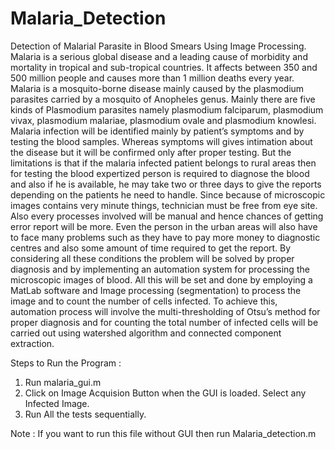 # Malaria_Detection
Detection of Malarial Parasite in Blood Smears Using Image Processing.
Malaria is a serious global disease and a leading cause of morbidity and mortality in tropical and
sub-tropical countries. It affects between 350 and 500 million people and causes more than 1
million deaths every year. Malaria is a mosquito-borne disease mainly caused by the plasmodium
parasites carried by a mosquito of Anopheles genus. Mainly there are five kinds of Plasmodium
parasites namely plasmodium falciparum, plasmodium vivax, plasmodium malariae, plasmodium
ovale and plasmodium knowlesi. Malaria infection will be identified mainly by patient’s
symptoms and by testing the blood samples. Whereas symptoms will gives intimation about the
disease but it will be confirmed only after proper testing. But the limitations is that if the malaria
infected patient belongs to rural areas then for testing the blood expertized person is required to
diagnose the blood and also if he is available, he may take two or three days to give the reports
depending on the patients he need to handle. Since because of microscopic images contains very
minute things, technician must be free from eye site. Also every processes involved will be
manual and hence chances of getting error report will be more. Even the person in the urban areas
will also have to face many problems such as they have to pay more money to diagnostic centres
and also some amount of time required to get the report.
By considering all these conditions the problem will be solved by proper diagnosis and by
implementing an automation system for processing the microscopic images of blood. All this will
be set and done by employing a MatLab software and Image processing (segmentation) to
process the image and to count the number of cells infected. To achieve this, automation process
will involve the multi-thresholding of Otsu’s method for proper diagnosis and for counting the
total number of infected cells will be carried out using watershed algorithm and connected
component extraction.

Steps to Run the Program :
1. Run malaria_gui.m
2. Click on Image Acquision Button when the GUI is loaded. Select any Infected Image.
3. Run All the tests sequentially.

Note : If you want to run this file without GUI then run Malaria_detection.m
